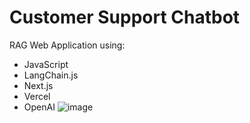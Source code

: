 # Customer Support Chatbot
RAG Web Application using:
- JavaScript
- LangChain.js
- Next.js
- Vercel
- OpenAI
![image](https://github.com/user-attachments/assets/926f28ef-1dd2-49c7-84fb-f02d517e1501)
